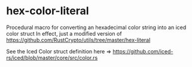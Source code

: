 # hex-color-literal
Procedural macro for converting an hexadecimal color string into an iced color struct
In effect, just a modified version of https://github.com/RustCrypto/utils/tree/master/hex-literal

See the Iced Color struct definition here => https://github.com/iced-rs/iced/blob/master/core/src/color.rs 
